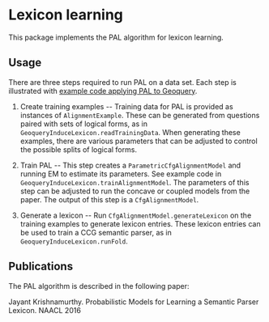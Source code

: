 # Lexicon learning 

This package implements the PAL algorithm for lexicon learning. 

## Usage

There are three steps required to run PAL on a data set. Each step is
illustrated with <a
href="https://github.com/jayantk/jklol/blob/master/src/com/jayantkrish/jklol/experiments/geoquery/GeoqueryInduceLexicon.java">example
code applying PAL to Geoquery</a>.

1. Create training examples -- Training data for PAL is provided as
   instances of `AlignmentExample`. These can be generated from
   questions paired with sets of logical forms, as in
   `GeoqueryInduceLexicon.readTrainingData`. When generating these
   examples, there are various parameters that can be adjusted to
   control the possible splits of logical forms.

2. Train PAL -- This step creates a `ParametricCfgAlignmentModel` and
   running EM to estimate its parameters. See example code in
   `GeoqueryInduceLexicon.trainAlignmentModel`. The parameters of this
   step can be adjusted to run the concave or coupled models from the
   paper. The output of this step is a `CfgAlignmentModel`.

3. Generate a lexicon -- Run `CfgAlignmentModel.generateLexicon` on
   the training examples to generate lexicon entries. These lexicon
   entries can be used to train a CCG semantic parser, as in
   `GeoqueryInduceLexicon.runFold`.

## Publications

The PAL algorithm is described in the following paper:

Jayant Krishnamurthy. Probabilistic Models for Learning a Semantic
Parser Lexicon. NAACL 2016
